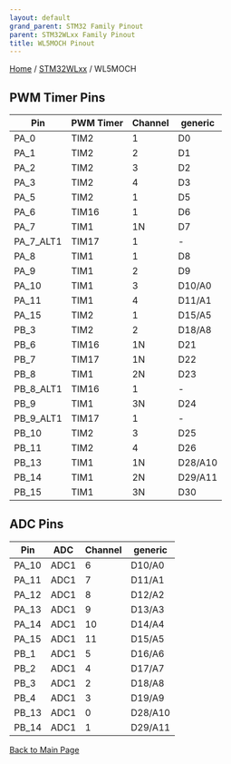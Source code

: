 ```yaml
---
layout: default
grand_parent: STM32 Family Pinout
parent: STM32WLxx Family Pinout
title: WL5MOCH Pinout
---
```


[Home](../../index.md) / [STM32WLxx](../index.md) / WL5MOCH

## PWM Timer Pins

| Pin | PWM Timer | Channel | generic |
| --- | --- | --- | --- |
| PA_0 | TIM2 | 1 | D0 |
| PA_1 | TIM2 | 2 | D1 |
| PA_2 | TIM2 | 3 | D2 |
| PA_3 | TIM2 | 4 | D3 |
| PA_5 | TIM2 | 1 | D5 |
| PA_6 | TIM16 | 1 | D6 |
| PA_7 | TIM1 | 1N | D7 |
| PA_7_ALT1 | TIM17 | 1 | - |
| PA_8 | TIM1 | 1 | D8 |
| PA_9 | TIM1 | 2 | D9 |
| PA_10 | TIM1 | 3 | D10/A0 |
| PA_11 | TIM1 | 4 | D11/A1 |
| PA_15 | TIM2 | 1 | D15/A5 |
| PB_3 | TIM2 | 2 | D18/A8 |
| PB_6 | TIM16 | 1N | D21 |
| PB_7 | TIM17 | 1N | D22 |
| PB_8 | TIM1 | 2N | D23 |
| PB_8_ALT1 | TIM16 | 1 | - |
| PB_9 | TIM1 | 3N | D24 |
| PB_9_ALT1 | TIM17 | 1 | - |
| PB_10 | TIM2 | 3 | D25 |
| PB_11 | TIM2 | 4 | D26 |
| PB_13 | TIM1 | 1N | D28/A10 |
| PB_14 | TIM1 | 2N | D29/A11 |
| PB_15 | TIM1 | 3N | D30 |


## ADC Pins

| Pin | ADC | Channel | generic |
| --- | --- | --- | --- |
| PA_10 | ADC1 | 6 | D10/A0 |
| PA_11 | ADC1 | 7 | D11/A1 |
| PA_12 | ADC1 | 8 | D12/A2 |
| PA_13 | ADC1 | 9 | D13/A3 |
| PA_14 | ADC1 | 10 | D14/A4 |
| PA_15 | ADC1 | 11 | D15/A5 |
| PB_1 | ADC1 | 5 | D16/A6 |
| PB_2 | ADC1 | 4 | D17/A7 |
| PB_3 | ADC1 | 2 | D18/A8 |
| PB_4 | ADC1 | 3 | D19/A9 |
| PB_13 | ADC1 | 0 | D28/A10 |
| PB_14 | ADC1 | 1 | D29/A11 |


[Back to Main Page](../../index.md)